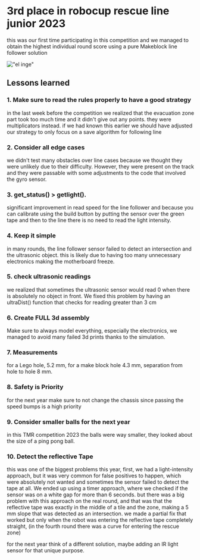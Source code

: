 # 3rd place in robocup rescue line junior 2023
this was our first time participating in this competition and we managed to obtain the highest individual round score using a pure Makeblock line follower solution

!["el inge"](robot.jpg)

## Lessons learned
### 1. Make sure to read the rules properly to have a good strategy
in the last week before the competition we realized that the evacuation zone part took too much time and it didn't give out any points. they were multiplicators instead. if we had known this earlier we should have adjusted our strategy to only focus on a save algorithm for following line

### 2. Consider all edge cases
we didn't test many obstacles over line cases because we thought they were unlikely due to their difficulty. However, they were present on the track and they were passable with some adjustments to the code that involved the gyro sensor.

### 3. get_status() > getlight().
significant improvement in read speed for the line follower and because you can calibrate using the build button by putting the sensor over the green tape and then to the line there is no need to read the light intensity.

### 4. Keep it simple
in many rounds, the line follower sensor failed to detect an intersection and the ultrasonic object. this is likely due to having too many unnecessary electronics making the motherboard freeze.

### 5. check ultrasonic readings
we realized that sometimes the ultrasonic sensor would read 0 when there is absolutely no object in front. We fixed this problem by having an ultraDist() function that checks for reading greater than 3 cm

### 6. Create FULL 3d assembly
Make sure to always model everything, especially the electronics, we managed to avoid many failed 3d prints thanks to the simulation.

### 7. Measurements
for a Lego hole, 5.2 mm, for a make block hole 4.3 mm, separation from hole to hole 8 mm.

### 8. Safety is Priority
for the next year make sure to not change the chassis since passing the speed bumps is a high priority

### 9. Consider smaller balls for the next year
in this TMR competition 2023 the balls were way smaller, they looked about the size of a ping pong ball.

### 10. Detect the reflective Tape
this was one of the biggest problems this year, first, we had a light-intensity approach, but it was very common for false positives to happen, which were absolutely not wanted and sometimes the sensor failed to detect the tape at all. We ended up using a timer approach, where we checked if the sensor was on a white gap for more than 6 seconds. but there was a big problem with this approach on the real round, and that was that the reflective tape was exactly in the middle of a tile and the zone, making a 5 mm slope that was detected as an intersection. we made a partial fix that worked but only when the robot was entering the reflective tape completely straight, (in the fourth round there was a curve for entering the rescue zone)

for the next year think of a different solution, maybe adding an IR light sensor for that unique purpose. 